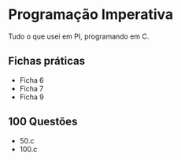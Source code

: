 # Programação Imperativa
Tudo o que usei em PI, programando em C.

## Fichas práticas
- Ficha 6
- Ficha 7
- Ficha 9
## 100 Questões
- 50.c
- 100.c
